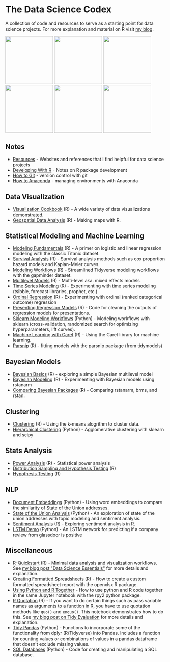 # The Data Science Codex

A collection of code and resources to serve as a starting point for data science projects. For more explanation and material on R visit [my blog](https://jessecambon.github.io/). 

<span>
<a href = "https://github.com/jessecambon/Data-Science-Cookbook/blob/master/R/Visualization_Cookbook.md#lollipop"><img src="https://github.com/jessecambon/Data-Science-Cookbook/blob/master/rmd_images/Visualization_Cookbook/lollipop-1.png" height="150px"/></a>
<a href = "https://github.com/jessecambon/Data-Science-Cookbook/blob/master/R/Visualization_Cookbook.md#bubbleplot"><img src="https://github.com/jessecambon/Data-Science-Cookbook/blob/master/rmd_images/Visualization_Cookbook/bubbleplot-1.png" height="150px"/></a>
<a href = "https://github.com/jessecambon/Data-Science-Cookbook/blob/master/R/Geospatial_Analysis.md"><img src="https://github.com/jessecambon/Data-Science-Codex/blob/master/rmd_images/Geospatial_Analysis/unnamed-chunk-2-1.png" height="150px"/></a> 
<a href = "https://github.com/jessecambon/Data-Science-Cookbook/blob/master/R/Visualization_Cookbook.md#ridgeplot"><img src="https://raw.githubusercontent.com/jessecambon/Data-Science-Codex/master/rmd_images/Visualization_Cookbook/ridge-1.png" height="150px"/></a> 
<a href = "https://github.com/jessecambon/Data-Science-Cookbook/blob/master/R/Titanic.md#logistic-regression-model"><img src="https://github.com/jessecambon/Data-Science-Codex/blob/master/rmd_images/Titanic/logistic-regression-2.png" height="150px"/></a> 
<a href = "https://github.com/jessecambon/Data-Science-Cookbook/blob/master/R/Titanic.md#logistic-regression-model"><img src="https://github.com/jessecambon/Data-Science-Cookbook/blob/master/rmd_images/Titanic/logistic-regression-1.png" height="150px"/></a> 
</span>

## Notes 
* [Resources](Resources.md) - Websites and references that I find helpful for data science projects
* [Developing With R](R-Development.md) - Notes on R package development
* [How to Git](Git-HowTo.md) - version control with git
* [How to Anaconda](Anaconda-HowTo.md) - managing environments with Anaconda

## Data Visualization
* [Visualization Cookbook](R/Visualization_Cookbook.md) (R) - A wide variety of data visualizations demonstrated.
* [Geospatial Data Analysis](R/Geospatial_Analysis.md) (R) - Making maps with R.

## Statistical Modeling and Machine Learning
* [Modeling Fundamentals](R/Titanic.md) (R) - A primer on logistic and linear regression modeling with the classic Titanic dataset.
* [Survival Analysis](R/Survival.md) (R) - Survival analysis methods such as cox proportion hazard models and Kaplan-Meier curves.
* [Modeling Workflows](R/Modeling_Workflow.md) (R) - Streamlined Tidyverse modeling workflows with the gapminder dataset.
* [Multilevel Models](R/Multilevel-Models.md) (R) - Multi-level aka. mixed effects models
* [Time Series Modeling](R/Time_Series_Modeling.md) (R) - Experimenting with time series modeling (tsibble, forecast libraries, prophet, etc.)
* [Ordinal Regression](R/Ordinal_Regression.md) (R) - Experimenting with ordinal (ranked categorical outcome) regression
* [Presenting Regression Models](R/Regression-Model-Tidying.md) (R) - Code for cleaning the outputs of regression models for presentations.
* [Sklearn Modeling Workflows](Python/Sklearn-Workflow.ipynb) (Python) - Modeling workflows with sklearn (cross-validation, randomized search for optimizing hyperparameters, lift curves).
* [Machine Learning with Caret](R/Caret.md) (R) - Using the Caret library for machine learning.
* [Parsnip](R/Parsnip.md) (R) - fitting models with the parsnip package (from tidymodels)

## Bayesian Models
* [Bayesian Basics](R/Bayesian_Basics.md) (R) - exploring a simple Bayesian multilevel model
* [Bayesian Modeling](R/Bayesian_Modeling.md) (R) - Experimenting with Bayesian models using rstanarm
* [Comparing Bayesian Packages](R/Comparing_Bayesian_Packages.md) (R) - Comparing rstanarm, brms, and rstan.

##  Clustering 
* [Clustering](R/Clustering.md) (R) - Using the k-means alogrithm to cluster data.
* [Hierarchical Clustering](Python/Clustering.ipynb) (Python) - Agglomerative clustering with sklearn and scipy

## Stats Analysis
* [Power Analysis](R/Power_Analysis.md) (R) - Statistical power analysis
* [Distribution Sampling and Hypothesis Testing](R/Distribution_Sampling.md) (R)
* [Hypothesis Testing](R/hypothesis_testing.md) (R)

## NLP 
* [Document Embeddings](Python/state_of_union_embeddings.ipynb) (Python) - Using word embeddings to compare the similarity of State of the Union addresses.
* [State of the Union Analysis](Python/state_of_union_v2.ipynb) (Python) - An exploration of state of the union addresses with topic modeling and sentiment analysis. 
* [Sentiment Analysis](R/Sentiment_Analysis.md) (R) - Exploring sentiment analysis in R.
* [LSTM Demo](Python/LSTM-Demo.ipynb) (Python) - An LSTM network for predicting if a company review from glassdoor is positive

## Miscellaneous
* [R-Quickstart](R/R-Quickstart.md) (R) - Minimal data analysis and visualization workflows. See [my blog post "Data Science Essentials"](https://jessecambon.github.io/2020/01/12/data-science-essentials.html) for more details and explanation.
* [Creating Formatted Spreadsheets](R/Create_Formatted_Spreadsheet.md) (R) - How to create a custom formatted spreadsheet report with the openxlsx R package.
* [Using Python and R Together](Python/R-Python-Hybrid.ipynb) - How to use python and R code together in the same Jupyter notebook with the rpy2 python package.
* [R Quotation](R/R_Quotation.md) (R) - If you want to do certain things such as pass variable names as arguments to a function in R, you have to use quotation methods like `quo()` and `enquo()`. This notebook demonstrates how to do this. See [my blog post on Tidy Evaluation](https://jessecambon.github.io/2019/12/08/practical-tidy-evaluation.html) for more details and explanation.
* [Tidy Pandas](Python/Tidy_Pandas.ipynb) (Python) - Functions to incorporate some of the functionality from dplyr (R/Tidyverse) into Pandas. Includes a function for counting values or combinations of values in a pandas dataframe that doesn't exclude missing values.
* [SQL Databases](Python/SQL_Databases.ipynb) (Python) - Code for creating and manipulating a SQL database.
